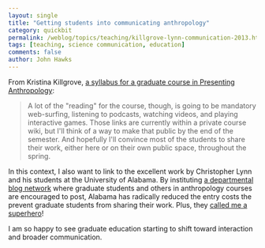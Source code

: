 ```yaml
---
layout: single 
title: "Getting students into communicating anthropology" 
category: quickbit
permalink: /weblog/topics/teaching/killgrove-lynn-communication-2013.html
tags: [teaching, science communication, education] 
comments: false 
author: John Hawks 
---
```


From Kristina Killgrove, <a href="http://www.poweredbyosteons.org/2013/01/presenting-anthropology-syllabus.html">a syllabus for a graduate course in Presenting Anthropology</a>: 

<blockquote> A lot of the "reading" for the course, though, is going to be mandatory web-surfing, listening to podcasts, watching videos, and playing interactive games.  Those links are currently within a private course wiki, but I'll think of a way to make that public by the end of the semester.  And hopefully I'll convince most of the students to share their work, either here or on their own public space, throughout the spring.</blockquote>

In this context, I also want to link to the excellent work by Christopher Lynn and his students at the University of Alabama. By instituting <a href="http://anthropology.ua.edu/blogs/">a departmental blog network</a> where graduate students and others in anthropology courses are encouraged to post, Alabama has radically reduced the entry costs the prevent graduate students from sharing their work. Plus, they <a href="http://anthropology.ua.edu/blogs/charlesowens/2012/12/05/john-hawks-superhero/">called me a superhero</a>!

I am so happy to see graduate education starting to shift toward interaction and broader communication. 

